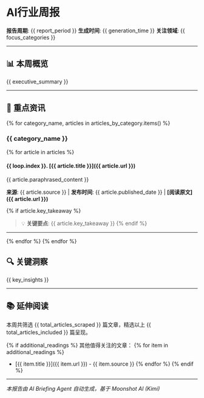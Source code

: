 # AI行业周报

**报告周期**: {{ report_period }}
**生成时间**: {{ generation_time }}
**关注领域**: {{ focus_categories }}

---

## 📊 本周概览

{{ executive_summary }}

---

## 📰 重点资讯

{% for category_name, articles in articles_by_category.items() %}
### {{ category_name }}

{% for article in articles %}
#### {{ loop.index }}. [{{ article.title }}]({{ article.url }})

{{ article.paraphrased_content }}

**来源**: {{ article.source }} | **发布时间**: {{ article.published_date }} | **[阅读原文]({{ article.url }})**

{% if article.key_takeaway %}
> 💡 **关键要点**: {{ article.key_takeaway }}
{% endif %}

---

{% endfor %}
{% endfor %}

## 🔍 关键洞察

{{ key_insights }}

---

## 📚 延伸阅读

本周共筛选 {{ total_articles_scraped }} 篇文章，精选以上 {{ total_articles_included }} 篇呈现。

{% if additional_readings %}
其他值得关注的文章：
{% for item in additional_readings %}
- [{{ item.title }}]({{ item.url }}) - {{ item.source }}
{% endfor %}
{% endif %}

---

*本报告由 AI Briefing Agent 自动生成，基于 Moonshot AI (Kimi)*
